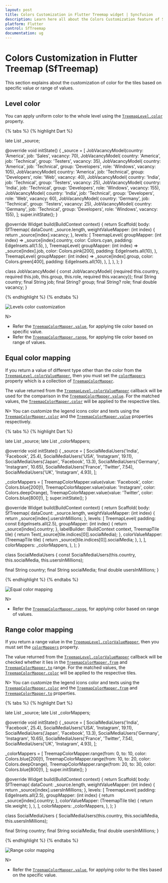 ```yaml
---
layout: post
title: Colors Customization in Flutter Treemap widget | Syncfusion
description: Learn here all about the Colors Customization feature of Syncfusion Flutter Treemap (SfTreemap) widget and more. 
platform: Flutter
control: SfTreemap
documentation: ug
---
```


# Colors Customization in Flutter Treemap (SfTreemap)

This section explains about the customization of color for the tiles based on specific value or range of values.

## Level color

You can apply uniform color to the whole level using the [`TreemapLevel.color`](https://pub.dev/documentation/syncfusion_flutter_treemap/latest/treemap/TreemapLevel/color.html) property.

{% tabs %}
{% highlight Dart %}

late List<JobVacancyModel> _source;

@override
void initState() {
  _source = <JobVacancyModel>[
      JobVacancyModel(country: 'America', job: 'Sales', vacancy: 70),
      JobVacancyModel(
          country: 'America', job: 'Technical', group: 'Testers', vacancy: 35),
      JobVacancyModel(
          country: 'America',
          job: 'Technical',
          group: 'Developers',
          role: 'Windows',
          vacancy: 105),
      JobVacancyModel(
          country: 'America',
          job: 'Technical',
          group: 'Developers',
          role: 'Web',
          vacancy: 40),
      JobVacancyModel(
          country: 'India', job: 'Technical', group: 'Testers', vacancy: 25),
      JobVacancyModel(
          country: 'India',
          job: 'Technical',
          group: 'Developers',
          role: 'Windows',
          vacancy: 155),
      JobVacancyModel(
          country: 'India',
          job: 'Technical',
          group: 'Developers',
          role: 'Web',
          vacancy: 60),
      JobVacancyModel(
          country: 'Germany', job: 'Technical', group: 'Testers', vacancy: 25),
      JobVacancyModel(
          country: 'Germany',
          job: 'Technical',
          group: 'Developers',
          role: 'Windows',
          vacancy: 155),
   ];
   super.initState();
}

@override
  Widget build(BuildContext context) {
    return Scaffold(
       body: SfTreemap(
          dataCount: _source.length,
          weightValueMapper: (int index) {
            return _source[index].vacancy;
          },
          levels: [
            TreemapLevel(
              groupMapper: (int index) => _source[index].country,
              color: Colors.cyan,
              padding: EdgeInsets.all(1.5),
            ),
            TreemapLevel(
              groupMapper: (int index) => _source[index].job,
              color: Colors.pink[200],
              padding: EdgeInsets.all(10),
            ),
            TreemapLevel(
              groupMapper: (int index) => _source[index].group,
              color: Colors.green[400],
              padding: EdgeInsets.all(10),
            ),
          ],
       ),
   );
}

class JobVacancyModel {
  const JobVacancyModel(
      {required this.country,
      required this.job,
      this.group,
      this.role,
      required this.vacancy});
  final String country;
  final String job;
  final String? group;
  final String? role;
  final double vacancy;
}

{% endhighlight %}
{% endtabs %}

![Levels color customization](images/colors/levels-color.png)

N>
* Refer the [`TreemapColorMapper.value`](https://pub.dev/documentation/syncfusion_flutter_treemap/latest/treemap/TreemapColorMapper/TreemapColorMapper.value.html), for applying tile color based on specific value.
* Refer the [`TreemapColorMapper.range`](https://pub.dev/documentation/syncfusion_flutter_treemap/latest/treemap/TreemapColorMapper/TreemapColorMapper.range.html), for applying tile color based on range of values.

## Equal color mapping

If you return a value of different type other than the color from the [`TreemapLevel.colorValueMapper`](https://pub.dev/documentation/syncfusion_flutter_treemap/latest/treemap/TreemapLevel/colorValueMapper.html), then you must set the [`colorMappers`](https://pub.dev/documentation/syncfusion_flutter_treemap/latest/treemap/SfTreemap/colorMappers.html) property which is a collection of [`TreemapColorMapper`](https://pub.dev/documentation/syncfusion_flutter_treemap/latest/treemap/TreemapColorMapper-class.html).

The value returned from the [`TreemapLevel.colorValueMapper`](https://pub.dev/documentation/syncfusion_flutter_treemap/latest/treemap/TreemapLevel/colorValueMapper.html) callback will be used for the comparison in the [`TreemapColorMapper.value`](https://pub.dev/documentation/syncfusion_flutter_treemap/latest/treemap/TreemapColorMapper/TreemapColorMapper.value.html). For the matched values, the [`TreemapColorMapper.color`](https://pub.dev/documentation/syncfusion_flutter_treemap/latest/treemap/TreemapColorMapper/color.html) will be applied to the respective tiles.

N> You can customize the legend icons color and texts using the [`TreemapColorMapper.color`](https://pub.dev/documentation/syncfusion_flutter_treemap/latest/treemap/TreemapColorMapper/color.html) and the [`TreemapColorMapper.value`](https://pub.dev/documentation/syncfusion_flutter_treemap/latest/treemap/TreemapColorMapper/TreemapColorMapper.value.html) properties respectively.

{% tabs %}
{% highlight Dart %}

late List<SocialMediaUsers> _source;
late List<TreemapColorMapper> _colorMappers;

@override
void initState() {
   _source = <SocialMediaUsers>[
      SocialMediaUsers('India', 'Facebook', 25.4),
      SocialMediaUsers('USA', 'Instagram', 19.11),
      SocialMediaUsers('Japan', 'Facebook', 13.3),
      SocialMediaUsers('Germany', 'Instagram', 10.65),
      SocialMediaUsers('France', 'Twitter', 7.54),
      SocialMediaUsers('UK', 'Instagram', 4.93),
   ];

   _colorMappers = <TreemapColorMapper>[
      TreemapColorMapper.value(value: 'Facebook', color: Colors.blue[200]!),
      TreemapColorMapper.value(value: 'Instagram', color: Colors.deepOrange),
      TreemapColorMapper.value(value: 'Twitter', color: Colors.blue[800]!),
    ];
   super.initState();
}

@override
Widget build(BuildContext context) {
  return Scaffold(
     body: SfTreemap(
        dataCount: _source.length,
        weightValueMapper: (int index) {
          return _source[index].usersInMillions;
        },
        levels: [
          TreemapLevel(
            padding: const EdgeInsets.all(2.5),
            groupMapper: (int index) {
              return _source[index].country;
            },
            labelBuilder: (BuildContext context, TreemapTile tile) {
              return Text(_source[tile.indices[0]].socialMedia);
            },
            colorValueMapper: (TreemapTile tile) {
              return _source[tile.indices[0]].socialMedia;
            },
          ),
        ],
        colorMappers: _colorMappers,
      ),
   );
}

class SocialMediaUsers {
  const SocialMediaUsers(this.country, this.socialMedia, this.usersInMillions);

  final String country;
  final String socialMedia;
  final double usersInMillions;
}

{% endhighlight %}
{% endtabs %}

![Equal color mapping](images/colors/equal-color-mapping.png)

N>
* Refer the [`TreemapColorMapper.range`](https://pub.dev/documentation/syncfusion_flutter_treemap/latest/treemap/TreemapColorMapper/TreemapColorMapper.range.html), for applying color based on range of values.

## Range color mapping

If you return a range value in the [`TreemapLevel.colorValueMapper`](https://pub.dev/documentation/syncfusion_flutter_treemap/latest/treemap/TreemapLevel/colorValueMapper.html), then you must set the [`colorMappers`](https://pub.dev/documentation/syncfusion_flutter_treemap/latest/treemap/SfTreemap/colorMappers.html) property.

The value returned from the [`TreemapLevel.colorValueMapper`](https://pub.dev/documentation/syncfusion_flutter_treemap/latest/treemap/TreemapLevel/colorValueMapper.html) callback will be checked whether it lies in the [`TreemapColorMapper.from`](https://pub.dev/documentation/syncfusion_flutter_treemap/latest/treemap/TreemapColorMapper/from.html) and [`TreemapColorMapper.to`](https://pub.dev/documentation/syncfusion_flutter_treemap/latest/treemap/TreemapColorMapper/to.html) range. For the matched values, the [`TreemapColorMapper.color`](https://pub.dev/documentation/syncfusion_flutter_treemap/latest/treemap/TreemapColorMapper/color.html) will be applied to the respective tiles.

N> You can customize the legend icons color and texts using the [`TreemapColorMapper.color`](https://pub.dev/documentation/syncfusion_flutter_treemap/latest/treemap/TreemapColorMapper/color.html) and the [`TreemapColorMapper.from`](https://pub.dev/documentation/syncfusion_flutter_treemap/latest/treemap/TreemapColorMapper/from.html) and [`TreemapColorMapper.to`](https://pub.dev/documentation/syncfusion_flutter_treemap/latest/treemap/TreemapColorMapper/to.html) properties.

{% tabs %}
{% highlight Dart %}

late List<SocialMediaUsers> _source;
late List<TreemapColorMapper> _colorMappers;

@override
void initState() {
   _source = <SocialMediaUsers>[
      SocialMediaUsers('India', 'Facebook', 25.4),
      SocialMediaUsers('USA', 'Instagram', 19.11),
      SocialMediaUsers('Japan', 'Facebook', 13.3),
      SocialMediaUsers('Germany', 'Instagram', 10.65),
      SocialMediaUsers('France', 'Twitter', 7.54),
      SocialMediaUsers('UK', 'Instagram', 4.93),
   ];

   _colorMappers = <TreemapColorMapper>[
      TreemapColorMapper.range(from: 0, to: 10, color: Colors.blue[200]!),
      TreemapColorMapper.range(from: 10, to: 20, color: Colors.deepOrange),
      TreemapColorMapper.range(from: 20, to: 30, color: Colors.blue[800]!),
    ];
   super.initState();
}

@override
Widget build(BuildContext context) {
  return Scaffold(
     body:  SfTreemap(
        dataCount: _source.length,
        weightValueMapper: (int index) {
          return _source[index].usersInMillions;
        },
        levels: [
          TreemapLevel(
            padding: EdgeInsets.all(2.5),
            groupMapper: (int index) {
              return _source[index].country;
            },
            colorValueMapper: (TreemapTile tile) {
              return tile.weight;
            },
          ),
        ],
        colorMappers: _colorMappers,
     ),
  );
}

class SocialMediaUsers {
  SocialMediaUsers(this.country, this.socialMedia, this.usersInMillions);

  final String country;
  final String socialMedia;
  final double usersInMillions;
}

{% endhighlight %}
{% endtabs %}

![Range color mapping](images/colors/range-color-mapping.png)

N>
* Refer the [`TreemapColorMapper.value`](https://pub.dev/documentation/syncfusion_flutter_treemap/latest/treemap/TreemapColorMapper/TreemapColorMapper.value.html), for applying color to the tiles based on the specific value.
